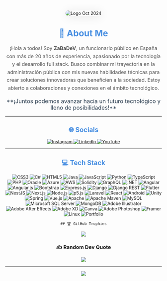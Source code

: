 <div align="center">
    <img src="https://github.com/BalaZaStudio/My-LogoS-Images/blob/main/LogoOct2024.gif?raw=true" alt="Logo Oct 2024" style="border-radius: 20px; box-shadow: 0 4px 30px rgba(0, 0, 0, 0.1); animation: glow 1.5s infinite alternate;">
</div>


<h1 align="center" style="color: #4a90e2;">💫 About Me</h1>
<p align="center" style="max-width: 600px; font-size: 16px; line-height: 1.6; color: #555;">
¡Hola a todos! Soy <strong>ZaBaDeV</strong>, un funcionario público en España con más de 20 años de experiencia, apasionado por la tecnología y el desarrollo full stack. Busco combinar mi trayectoria en la administración pública con mis nuevas habilidades técnicas para crear soluciones innovadoras que beneficien a la sociedad. Estoy abierto a colaboraciones y conexiones en el ámbito tecnológico.
</p>
<p align="center" style="font-size: 18px; color: #2c3e50;">**¡Juntos podemos avanzar hacia un futuro tecnológico y lleno de posibilidades!**</p>

---

<h2 align="center" style="color: #4a90e2;">🌐 Socials</h2>
<div align="center">
    <a href="https://instagram.com/ZaBaDeV">
        <img src="https://img.shields.io/badge/Instagram-%23E4405F.svg?logo=Instagram&logoColor=white" alt="Instagram"/>
    </a>
    <a href="https://www.linkedin.com/in/juan-jose-zabala-rios-237a65116/">
        <img src="https://img.shields.io/badge/LinkedIn-%230077B5.svg?logo=linkedin&logoColor=white" alt="LinkedIn"/>
    </a>
    <a href="https://www.youtube.com/@ZaBaDev-pn2yq/featured">
        <img src="https://img.shields.io/badge/YouTube-%23FF0000.svg?logo=YouTube&logoColor=white" alt="YouTube"/>
    </a>
</div>

<div align="center">
    <!-- Aquí comienza el script del widget Ko-fi -->
    <script src='https://storage.ko-fi.com/cdn/scripts/overlay-widget.js'></script>
    <script>
      kofiWidgetOverlay.draw('zabadev', {
        'type': 'floating-chat',
        'floating-chat.donateButton.text': 'Support me',
        'floating-chat.donateButton.background-color': '#00b9fe',
        'floating-chat.donateButton.text-color': '#fff'
      });
    </script>
    <!-- Aquí termina el script del widget Ko-fi -->
</div>

---

<h2 align="center" style="color: #4a90e2;">💻 Tech Stack</h2>
<div align="center">
    <img src="https://img.shields.io/badge/css3-%231572B6.svg?style=flat&logo=css3&logoColor=white" alt="CSS3" />
    <img src="https://img.shields.io/badge/c%23-%23239120.svg?style=flat&logo=c-sharp&logoColor=white" alt="C#" />
    <img src="https://img.shields.io/badge/html5-%23E34F26.svg?style=flat&logo=html5&logoColor=white" alt="HTML5" />
    <img src="https://img.shields.io/badge/java-%23ED8B00.svg?style=flat&logo=java&logoColor=white" alt="Java" />
    <img src="https://img.shields.io/badge/javascript-%23323330.svg?style=flat&logo=javascript&logoColor=%23F7DF1E" alt="JavaScript" />
    <img src="https://img.shields.io/badge/python-3670A0.svg?style=flat&logo=python&logoColor=ffdd54" alt="Python" />
    <img src="https://img.shields.io/badge/typescript-%23007ACC.svg?style=flat&logo=typescript&logoColor=white" alt="TypeScript" />
    <img src="https://img.shields.io/badge/php-%23777BB4.svg?style=flat&logo=php&logoColor=white" alt="PHP" />
    <img src="https://img.shields.io/badge/Oracle-F80000.svg?style=flat&logo=oracle&logoColor=white" alt="Oracle" />
    <img src="https://img.shields.io/badge/azure-%230072C6.svg?style=flat&logo=azure-devops&logoColor=white" alt="Azure" />
    <img src="https://img.shields.io/badge/AWS-%23FF9900.svg?style=flat&logo=amazon-aws&logoColor=white" alt="AWS" />
    <img src="https://img.shields.io/badge/Solidity-%23363636.svg?style=flat&logo=solidity&logoColor=white" alt="Solidity" />
    <img src="https://img.shields.io/badge/-GraphQL-E10098.svg?style=flat&logo=graphql&logoColor=white" alt="GraphQL" />
    <img src="https://img.shields.io/badge/.NET-5C2D91.svg?style=flat&logo=.net&logoColor=white" alt=".NET" />
    <img src="https://img.shields.io/badge/angular-%23DD0031.svg?style=flat&logo=angular&logoColor=white" alt="Angular" />
    <img src="https://img.shields.io/badge/angular.js-%23E23237.svg?style=flat&logo=angularjs&logoColor=white" alt="Angular.js" />
    <img src="https://img.shields.io/badge/bootstrap-%23563D7C.svg?style=flat&logo=bootstrap&logoColor=white" alt="Bootstrap" />
    <img src="https://img.shields.io/badge/express.js-%23404d59.svg?style=flat&logo=express&logoColor=%2361DAFB" alt="Express.js" />
    <img src="https://img.shields.io/badge/django-%23092E20.svg?style=flat&logo=django&logoColor=white" alt="Django" />
    <img src="https://img.shields.io/badge/DJANGO-REST-ff1709.svg?style=flat&logo=django&logoColor=white" alt="Django REST" />
    <img src="https://img.shields.io/badge/Flutter-%2302569B.svg?style=flat&logo=Flutter&logoColor=white" alt="Flutter" />
    <img src="https://img.shields.io/badge/nestjs-%23E0234E.svg?style=flat&logo=nestjs&logoColor=white" alt="NestJS" />
    <img src="https://img.shields.io/badge/Next-black?style=flat&logo=next.js&logoColor=white" alt="Next.js" />
    <img src="https://img.shields.io/badge/node.js-6DA55F.svg?style=flat&logo=node.js&logoColor=white" alt="Node.js" />
    <img src="https://img.shields.io/badge/p5.js-ED225D.svg?style=flat&logo=p5.js&logoColor=FFFFFF" alt="p5.js" />
    <img src="https://img.shields.io/badge/laravel-%23FF2D20.svg?style=flat&logo=laravel&logoColor=white" alt="Laravel" />
    <img src="https://img.shields.io/badge/react-%2320232a.svg?style=flat&logo=react&logoColor=%2361DAFB" alt="React" />
    <img src="https://img.shields.io/badge/android-%2320232a.svg?style=flat&logo=android&logoColor=%a4c639" alt="Android" />
    <img src="https://img.shields.io/badge/Unity-%2320232a.svg?style=flat&logo=unity&logoColor=white" alt="Unity" />
    <img src="https://img.shields.io/badge/spring-%236DB33F.svg?style=flat&logo=spring&logoColor=white" alt="Spring" />
    <img src="https://img.shields.io/badge/vuejs-%2335495e.svg?style=flat&logo=vuedotjs&logoColor=%234FC08D" alt="Vue.js" />
    <img src="https://img.shields.io/badge/apache-%23D42029.svg?style=flat&logo=apache&logoColor=white" alt="Apache" />
    <img src="https://img.shields.io/badge/Apache%20Maven-C71A36.svg?style=flat&logo=Apache%20Maven&logoColor=white" alt="Apache Maven" />
    <img src="https://img.shields.io/badge/mysql-%2300f.svg?style=flat&logo=mysql&logoColor=white" alt="MySQL" />
    <img src="https://img.shields.io/badge/Microsoft%20SQL%20Sever-CC2927.svg?style=flat&logo=microsoft%20sql%20server&logoColor=white" alt="Microsoft SQL Server" />
    <img src="https://img.shields.io/badge/MongoDB-%234ea94b.svg?style=flat&logo=mongodb&logoColor=white" alt="MongoDB" />
    <img src="https://img.shields.io/badge/adobeillustrator-%23FF9A00.svg?style=flat&logo=adobeillustrator&logoColor=white" alt="Adobe Illustrator" />
    <img src="https://img.shields.io/badge/Adobe%20After%20Effects-9999FF.svg?style=flat&logo=Adobe%20After%20Effects&logoColor=white" alt="Adobe After Effects" />
    <img src="https://img.shields.io/badge/Adobe%20XD-470137.svg?style=flat&logo=Adobe%20XD&logoColor=#FF61F6" alt="Adobe XD" />
    <img src="https://img.shields.io/badge/Canva-%2300C4CC.svg?style=flat&logo=Canva&logoColor=white" alt="Canva" />
    <img src="https://img.shields.io/badge/adobephotoshop-%23331A8FF.svg?style=flat&logo=adobephotoshop&logoColor=white" alt="Adobe Photoshop" />
    <img src="https://img.shields.io/badge/Framer-black.svg?style=flat&logo=framer&logoColor=blue" alt="Framer" />
    <img src="https://img.shields.io/badge/Linux-FCC624.svg?style=flat&logo=linux&logoColor=black" alt="Linux" />
    <img src="https://img.shields.io/badge/Portfolio-%23000000.svg?style=flat&logo=firefox&logoColor=#FF7139" alt="Portfolio" />

    ## 🏆 GitHub Trophies
![](https://github-profile-trophy.vercel.app/?username=ZaBaDeV&theme=onedark&no-frame=false&no-bg=true&margin-w=4)

### ✍️ Random Dev Quote
![](https://quotes-github-readme.vercel.app/api?type=horizontal&theme=dark)

---
[![](https://visitcount.itsvg.in/api?id=ZaBaDeV&icon=2&color=6)](https://visitcount.itsvg.in)
</div>
